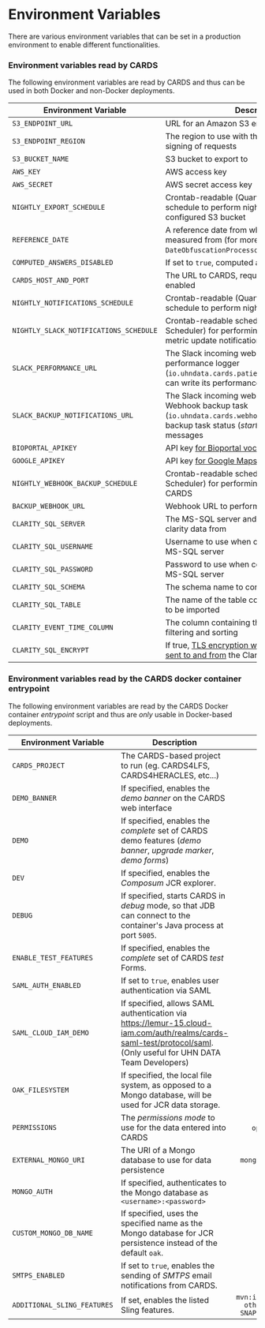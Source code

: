 # Environment Variables

There are various environment variables that can be set in a production environment to enable different functionalities.

### Environment variables read by CARDS
The following environment variables are read by CARDS and thus can be used in both Docker and non-Docker deployments.

| Environment Variable | Description | Sample |
| ------------- | ----------- | -----: |
| `S3_ENDPOINT_URL` | URL for an Amazon S3 endpoint to export data to | `https://sns.us-west-1.amazonaws.com` |
| `S3_ENDPOINT_REGION` | The region to use with the above for SigV4 signing of requests | `us-west-1` |
| `S3_BUCKET_NAME` | S3 bucket to export to | `uhn` |
| `AWS_KEY` | AWS access key | |
| `AWS_SECRET` | AWS secret access key | |
| `NIGHTLY_EXPORT_SCHEDULE` | Crontab-readable (Quartz Job Scheduler) schedule to perform nightly export to the configured S3 bucket | `0 0 6 * * ? *` |
| `REFERENCE_DATE` | A reference date from which all dates are to be measured from (for more details, see `DateObfuscationProcessor.java`) | `2020-01-01` |
| `COMPUTED_ANSWERS_DISABLED` | If set to `true`, computed answers are disabled | `true` |
| `CARDS_HOST_AND_PORT` | The URL to CARDS, required when emails are enabled | `localhost:8080` |
| `NIGHTLY_NOTIFICATIONS_SCHEDULE` | Crontab-readable (Quartz Job Scheduler) schedule to perform nightly notification emails | `0 0 6 * * ? *` |
| `NIGHTLY_SLACK_NOTIFICATIONS_SCHEDULE` | Crontab-readable schedule (Quartz Job Scheduler) for performing Slack performance metric update notification messages | `0 0 6 * * ? *` |
| `SLACK_PERFORMANCE_URL` | The Slack incoming webhook URL which the performance logger (`io.uhndata.cards.patients.slacknotifications`) can write its performance update messages to | `https://hooks.slack.com/services/ery8974/342rUYEiue/KJHkggI8973130DddE3r` |
| `SLACK_BACKUP_NOTIFICATIONS_URL` | The Slack incoming webhook URL which the Webhook backup task (`io.uhndata.cards.webhookbackup`) uses to log its backup task status (_started_/_completed_/_failed_) messages | `https://hooks.slack.com/services/ery8974/342rUYEiue/KJHkggI8973130DddE3r` |
| `BIOPORTAL_APIKEY` | API key [for Bioportal vocabularies](https://data.bioontology.org/documentation) | |
| `GOOGLE_APIKEY` | API key [for Google Maps Place services](https://developers.google.com/maps/documentation/places/web-service/get-api-key) | |
| `NIGHTLY_WEBHOOK_BACKUP_SCHEDULE` | Crontab-readable schedule (Quartz Job Scheduler) for performing Webhook backups of CARDS | `0 0 6 * * ? *` |
| `BACKUP_WEBHOOK_URL` | Webhook URL to perform backups of CARDS to | `http://localhost:8012` |
| `CLARITY_SQL_SERVER` | The MS-SQL server and port number to import clarity data from | `mssql:1433` |
| `CLARITY_SQL_USERNAME` | Username to use when connecting to the Clarity MS-SQL server | `sa` |
| `CLARITY_SQL_PASSWORD` | Password to use when connecting to the Clarity MS-SQL server | `testPassword_` |
| `CLARITY_SQL_SCHEMA` | The schema name to connect to | `path` |
| `CLARITY_SQL_TABLE` | The name of the table containing the Clarity data to be imported | `CL_EP_IP_EMAIL_CONSENT_IN_LAST_7_DAYS` |
| `CLARITY_EVENT_TIME_COLUMN` | The column containing the event date, used for filtering and sorting | `HOSP_DISCHARGE_DTTM` |
| `CLARITY_SQL_ENCRYPT` | If true, [TLS encryption will be used for all data sent to and from](https://learn.microsoft.com/en-us/sql/connect/jdbc/setting-the-connection-properties?view=sql-server-ver16) the Clarity MS-SQL server | `false` |

### Environment variables read by the CARDS docker container entrypoint
The following environment variables are read by the CARDS Docker container _entrypoint_ script and thus are _only_ usable in Docker-based deployments.

| Environment Variable | Description | Sample |
| ------------- | ----------- | -----: |
| `CARDS_PROJECT` | The CARDS-based project to run (eg. CARDS4LFS, CARDS4HERACLES, etc...) | `cards4proms` |
| `DEMO_BANNER` | If specified, enables the _demo banner_ on the CARDS web interface | `true` |
| `DEMO` | If specified, enables the _complete_ set of CARDS demo features (_demo banner_, _upgrade marker_, _demo forms_) | `true` |
| `DEV` | If specified, enables the _Composum_ JCR explorer. | `true` |
| `DEBUG` | If specified, starts CARDS in _debug_ mode, so that JDB can connect to the container's Java process at port `5005`. | `true` |
| `ENABLE_TEST_FEATURES` | If specified, enables the _complete_ set of CARDS _test_ Forms. | `true` |
| `SAML_AUTH_ENABLED` | If set to `true`, enables user authentication via SAML | `true` |
| `SAML_CLOUD_IAM_DEMO` | If specified, allows SAML authentication via https://lemur-15.cloud-iam.com/auth/realms/cards-saml-test/protocol/saml. (Only useful for UHN DATA Team Developers) | `true` |
| `OAK_FILESYSTEM` | If specified, the local file system, as opposed to a Mongo database, will be used for JCR data storage. | `true` |
| `PERMISSIONS` | The _permissions mode_ to use for the data entered into CARDS | `open`, `trusted`, `ownership` |
| `EXTERNAL_MONGO_URI` | The URI of a Mongo database to use for data persistence | `mongodb.example.com:27017` |
| `MONGO_AUTH` | If specified, authenticates to the Mongo database as `<username>:<password>` | `mongouser:password` |
| `CUSTOM_MONGO_DB_NAME` | If specified, uses the specified name as the Mongo database for JCR persistence instead of the default `oak`. | `sling` |
| `SMTPS_ENABLED` | If set to `true`, enables the sending of _SMTPS_ email notifications from CARDS. | `true` |
| `ADDITIONAL_SLING_FEATURES` | If set, enables the listed Sling features. | `mvn:io.uhndata.cards/some-other-sling-feature/0.9-SNAPSHOT/slingosgifeature` |
